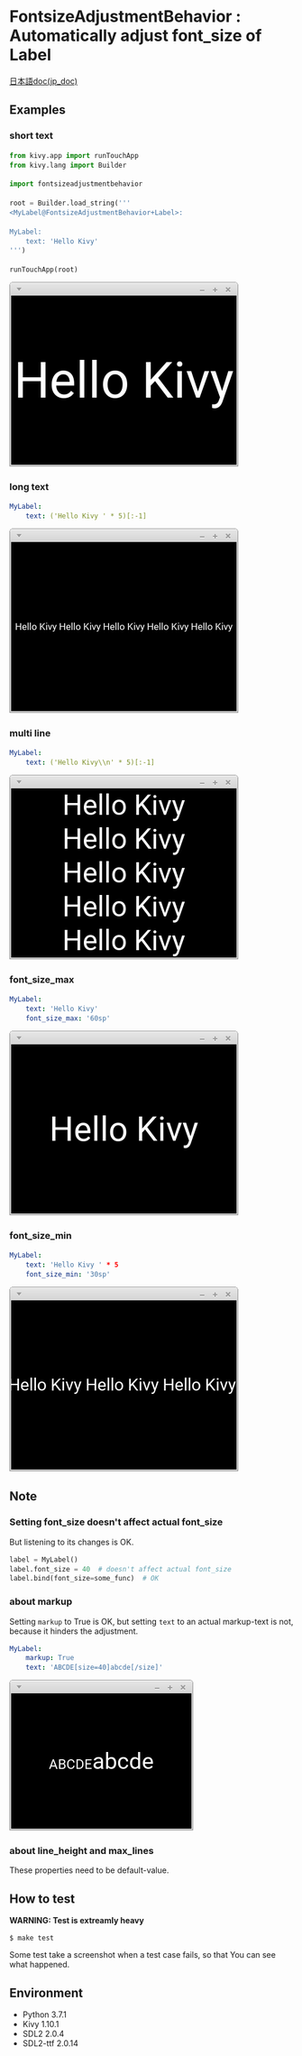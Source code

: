 # FontsizeAdjustmentBehavior : Automatically adjust font_size of Label

[日本語doc(jp_doc)](README_jp.md)

## Examples

### short text

```python
from kivy.app import runTouchApp
from kivy.lang import Builder

import fontsizeadjustmentbehavior

root = Builder.load_string('''
<MyLabel@FontsizeAdjustmentBehavior+Label>:

MyLabel:
    text: 'Hello Kivy'
''')

runTouchApp(root)
```

![](screenshot/short_text.png)

### long text

```yaml
MyLabel:
    text: ('Hello Kivy ' * 5)[:-1]
```

![](screenshot/long_text.png)

### multi line

```yaml
MyLabel:
    text: ('Hello Kivy\\n' * 5)[:-1]
```

![](screenshot/multiline.png)

### font_size_max

```yaml
MyLabel:
    text: 'Hello Kivy'
    font_size_max: '60sp'
```

![](screenshot/font_size_max.png)

### font_size_min

```yaml
MyLabel:
    text: 'Hello Kivy ' * 5
    font_size_min: '30sp'
```

![](screenshot/font_size_min.png)

## Note

### Setting font\_size doesn't affect actual font\_size

But listening to its changes is OK.

```python
label = MyLabel()
label.font_size = 40  # doesn't affect actual font_size
label.bind(font_size=some_func)  # OK
```

### about markup

Setting `markup` to True is OK, but setting `text` to an actual markup-text is not, because it hinders the adjustment.

```yaml
MyLabel:
    markup: True
    text: 'ABCDE[size=40]abcde[/size]'
```

![](screenshot/failure_markup.png)

### about line\_height and max\_lines

These properties need to be default-value.


## How to test

**WARNING: Test is extreamly heavy**

```
$ make test
```

Some test take a screenshot when a test case fails, so that You can see what happened.

## Environment

- Python 3.7.1
- Kivy 1.10.1
- SDL2 2.0.4
- SDL2-ttf 2.0.14
